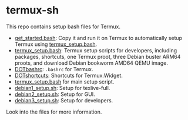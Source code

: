 # termux-sh

This repo contains setup bash files for Termux.

- [get_started.bash](get_started.bash): Copy it and run it on Termux to automatically setup Termux using [termux_setup.bash](termux_setup.bash).
- [termux_setup.bash](termux_setup.bash): Termux setup scripts for developers, including packages, shortcuts, one Termux proot, three Debian buster ARM64 proots, and download Debian bookworm AMD64 QEMU image.
- [DOTbashrc](DOTbashrc): `.bashrc` for Termux.
- [DOTshortcuts](DOTshortcuts): Shortcuts for Termux:Widget.
- [termux_setup.bash](termux_setup.bash) for main setup script.
- [debian1_setup.sh](debian1_setup.sh): Setup for texlive-full.
- [debian2_setup.sh](debian2_setup.sh): Setup for GUI.
- [debian3_setup.sh](debian3_setup.sh): Setup for developers.

Look into the files for more information.